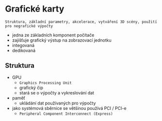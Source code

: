 # Grafické karty

`Struktura, základní parametry, akcelerace, vytváření 3D scény, použití pro negrafické výpočty`

- jedna ze základních komponent počítače
- zajišťuje grafický výstup na zobrazovací jednotku
- integovaná
- dedikovaná

## Struktura

- GPU
  - `Graphics Processing Unit`
  - grafický čip
  - stará se o výpočty a vykreslování dat
- paměť
  - ukládání dat používaných pro výpočty
- jako systémová sběrnice se většinou používá PCI / PCI-e
  - `Peripheral Component Interconnect (Express)`
